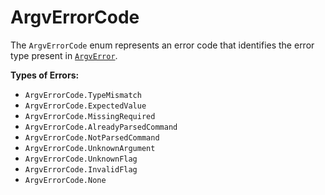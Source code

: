 # ArgvErrorCode

The `ArgvErrorCode` enum represents an error code
that identifies the error type present in [`ArgvError`](/contents/reference/argv_error/).

**Types of Errors:**

- `ArgvErrorCode.TypeMismatch`
- `ArgvErrorCode.ExpectedValue`
- `ArgvErrorCode.MissingRequired`
- `ArgvErrorCode.AlreadyParsedCommand`
- `ArgvErrorCode.NotParsedCommand`
- `ArgvErrorCode.UnknownArgument`
- `ArgvErrorCode.UnknownFlag`
- `ArgvErrorCode.InvalidFlag`
- `ArgvErrorCode.None`